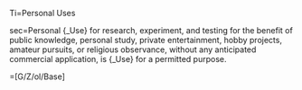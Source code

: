 Ti=Personal Uses 

sec=Personal {_Use} for research, experiment, and testing for the benefit of public knowledge, personal study, private entertainment, hobby projects, amateur pursuits, or religious observance, without any anticipated commercial application, is {_Use} for a permitted purpose. 

=[G/Z/ol/Base]